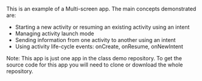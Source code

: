 This is an example of a Multi-screen app. The main concepts demonstrated are:
* Starting a new activity or resuming an existing activity using an intent
* Managing activity launch mode
* Sending information from one activity to another using an intent
* Using activity life-cycle events: onCreate, onResume, onNewIntent

Note: This app is just one app in the class demo repository. 
To get the source code for this app you will need to 
clone or download the whole repository.
